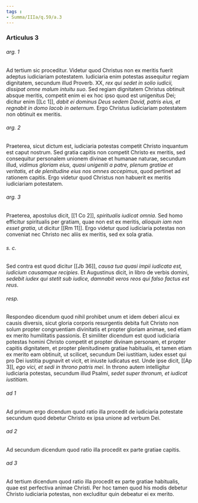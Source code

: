 ```yaml
---
tags : 
- Summa/IIIa/q.59/a.3
---
```


### Articulus 3

###### arg. 1
Ad tertium sic proceditur. Videtur quod Christus non ex meritis fuerit adeptus iudiciariam potestatem. Iudiciaria enim potestas assequitur regiam dignitatem, secundum illud Proverb. XX, *rex qui sedet in solio iudicii, dissipat omne malum intuitu suo*. Sed regiam dignitatem Christus obtinuit absque meritis, competit enim ei ex hoc ipso quod est unigenitus Dei; dicitur enim [[Lc 1]], *dabit ei dominus Deus sedem David, patris eius, et regnabit in domo Iacob in aeternum*. Ergo Christus iudiciariam potestatem non obtinuit ex meritis.

###### arg. 2
Praeterea, sicut dictum est, iudiciaria potestas competit Christo inquantum est caput nostrum. Sed gratia capitis non competit Christo ex meritis, sed consequitur personalem unionem divinae et humanae naturae, secundum illud, *vidimus gloriam eius, quasi unigeniti a patre, plenum gratiae et veritatis, et de plenitudine eius nos omnes accepimus*, quod pertinet ad rationem capitis. Ergo videtur quod Christus non habuerit ex meritis iudiciariam potestatem.

###### arg. 3
Praeterea, apostolus dicit, [[1 Co 2]], *spiritualis iudicat omnia*. Sed homo efficitur spiritualis per gratiam, quae non est ex meritis, *alioquin iam non esset gratia*, ut dicitur [[Rm 11]]. Ergo videtur quod iudiciaria potestas non conveniat nec Christo nec aliis ex meritis, sed ex sola gratia.

###### s. c.
Sed contra est quod dicitur [[Jb 36]], *causa tua quasi impii iudicata est, iudicium causamque recipies*. Et Augustinus dicit, in libro de verbis domini, *sedebit iudex qui stetit sub iudice, damnabit veros reos qui falso factus est reus*.

###### resp.
Respondeo dicendum quod nihil prohibet unum et idem deberi alicui ex causis diversis, sicut gloria corporis resurgentis debita fuit Christo non solum propter congruentiam divinitatis et propter gloriam animae, sed etiam ex merito humilitatis passionis. Et similiter dicendum est quod iudiciaria potestas homini Christo competit et propter divinam personam, et propter capitis dignitatem, et propter plenitudinem gratiae habitualis, et tamen etiam ex merito eam obtinuit, ut scilicet, secundum Dei iustitiam, iudex esset qui pro Dei iustitia pugnavit et vicit, et iniuste iudicatus est. Unde ipse dicit, [[Ap 3]], *ego vici, et sedi in throno patris mei*. In throno autem intelligitur iudiciaria potestas, secundum illud Psalmi, *sedet super thronum, et iudicat iustitiam*.

###### ad 1
Ad primum ergo dicendum quod ratio illa procedit de iudiciaria potestate secundum quod debetur Christo ex ipsa unione ad verbum Dei.

###### ad 2
Ad secundum dicendum quod ratio illa procedit ex parte gratiae capitis.

###### ad 3
Ad tertium dicendum quod ratio illa procedit ex parte gratiae habitualis, quae est perfectiva animae Christi. Per hoc tamen quod his modis debetur Christo iudiciaria potestas, non excluditur quin debeatur ei ex merito.

